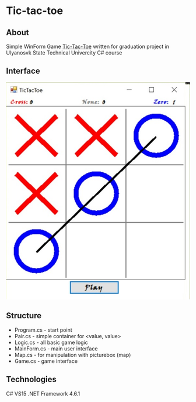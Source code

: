 # Tic-tac-toe

## About
Simple WinForm Game [Tic-Tac-Toe](https://en.wikipedia.org/wiki/Tic-tac-toe "Tic-Tac-Toe") 
written for graduation project in Ulyanosvk State Technical Univercity C# course

## Interface
![Interface-img](https://github.com/Bubliks/Tic-tac-toe/blob/master/img/img.png "Interface")

## Structure
* Program.cs - start point
* Pair.cs - simple container for <value, value> 
* Logic.cs - all basic game logic
* MainForm.cs - main user interface  
* Map.cs - for manipulation with picturebox (map)
* Game.cs - game interface

## Technologies
C# VS15 .NET Framework 4.6.1
